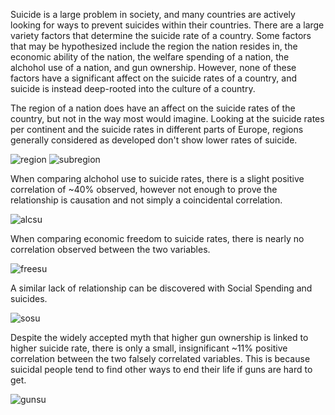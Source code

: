 Suicide is a large problem in society, and many countries are actively looking for ways to prevent suicides within their countries. There are a large variety factors that determine the suicide rate of a country. Some factors that may be hypothesized include the region the nation resides in, the economic ability of the nation, the welfare spending of a nation, the alchohol use of a nation, and gun ownership. However, none of these factors have a significant affect on the suicide rates of a country, and suicide is instead deep-rooted into the culture of a country.

The region of a nation does have an affect on the suicide rates of the country, but not in the way most would imagine. Looking at the suicide rates per continent and the suicide rates in different parts of Europe, regions generally considered as developed don't show lower rates of suicide. 

![region](https://user-images.githubusercontent.com/77365987/123034718-e4b08800-d39e-11eb-98a0-305bf4c252e7.png)
![subregion](https://user-images.githubusercontent.com/77365987/123033452-a1edb080-d39c-11eb-82d0-b0403a8f65c4.png)

When comparing alchohol use to suicide rates, there is a slight positive correlation of ~40% observed, however not enough to prove the relationship is causation and not simply a coincidental correlation. 

![alcsu](https://user-images.githubusercontent.com/77365987/123034791-0e69af00-d39f-11eb-8817-ad742d1c6595.png)

When comparing economic freedom to suicide rates, there is nearly no correlation observed between the two variables.

![freesu](https://user-images.githubusercontent.com/77365987/123033948-78815480-d39d-11eb-8982-c69fc3ebf80b.png)

A similar lack of relationship can be discovered with Social Spending and suicides.

![sosu](https://user-images.githubusercontent.com/77365987/123034507-81265a80-d39e-11eb-9b94-76cb042c462e.png)

Despite the widely accepted myth that higher gun ownership is linked to higher suicide rate, there is only a small, insignificant ~11% positive correlation between the two falsely correlated variables. This is because suicidal people tend to find other ways to end their life if guns are hard to get.

![gunsu](https://user-images.githubusercontent.com/77365987/123034634-bc288e00-d39e-11eb-80f3-43a292061b7a.png)



